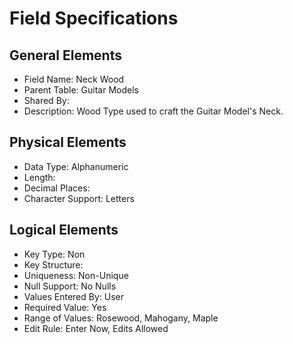 # Field Specifications

## General Elements

- Field Name: Neck Wood
- Parent Table: Guitar Models
- Shared By: 
- Description: Wood Type used to craft the Guitar Model's Neck.

## Physical Elements

- Data Type: Alphanumeric
- Length: 
- Decimal Places: 
- Character Support: Letters

## Logical Elements

- Key Type: Non
- Key Structure:
- Uniqueness: Non-Unique
- Null Support: No Nulls
- Values Entered By: User
- Required Value: Yes
- Range of Values: Rosewood, Mahogany, Maple
- Edit Rule: Enter Now, Edits Allowed
